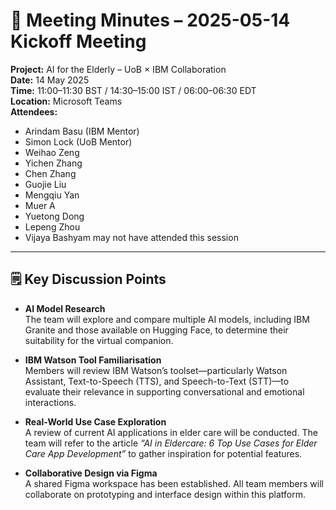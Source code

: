 # 📝 Meeting Minutes – 2025-05-14 Kickoff Meeting

**Project:** AI for the Elderly – UoB × IBM Collaboration  
**Date:** 14 May 2025  
**Time:** 11:00–11:30 BST / 14:30–15:00 IST / 06:00–06:30 EDT  
**Location:** Microsoft Teams  
**Attendees:**  
- Arindam Basu (IBM Mentor)  
- Simon Lock (UoB Mentor)
- Weihao Zeng  
- Yichen Zhang  
- Chen Zhang  
- Guojie Liu  
- Mengqiu Yan  
- Muer A  
- Yuetong Dong  
- Lepeng Zhou  
- Vijaya Bashyam may not have attended this session

---

## 🗒️ Key Discussion Points

- **AI Model Research**  
  The team will explore and compare multiple AI models, including IBM Granite and those available on Hugging Face, to determine their suitability for the virtual companion.

- **IBM Watson Tool Familiarisation**  
  Members will review IBM Watson’s toolset—particularly Watson Assistant, Text-to-Speech (TTS), and Speech-to-Text (STT)—to evaluate their relevance in supporting conversational and emotional interactions.

- **Real-World Use Case Exploration**  
  A review of current AI applications in elder care will be conducted. The team will refer to the article *“AI in Eldercare: 6 Top Use Cases for Elder Care App Development”* to gather inspiration for potential features.

- **Collaborative Design via Figma**  
  A shared Figma workspace has been established. All team members will collaborate on prototyping and interface design within this platform.
